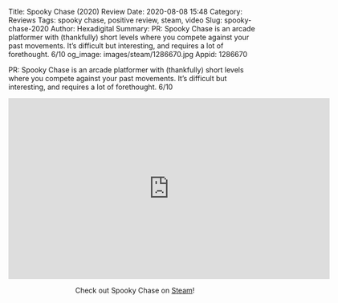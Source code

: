 Title: Spooky Chase (2020) Review
Date: 2020-08-08 15:48
Category: Reviews
Tags: spooky chase, positive review, steam, video
Slug: spooky-chase-2020
Author: Hexadigital
Summary: PR: Spooky Chase is an arcade platformer with (thankfully) short levels where you compete against your past movements. It’s difficult but interesting, and requires a lot of forethought. 6/10
og_image: images/steam/1286670.jpg
Appid: 1286670

PR: Spooky Chase is an arcade platformer with (thankfully) short levels where you compete against your past movements. It’s difficult but interesting, and requires a lot of forethought. 6/10

<center><iframe src="https://www.youtube.com/embed/Q5U0jtNvvGs?feature=oembed" allow="accelerometer; autoplay; encrypted-media; gyroscope; picture-in-picture" width="640" height="360" frameborder="0"></iframe>

Check out Spooky Chase on [Steam](https://store.steampowered.com/app/1286670/?curator_clanid=34633900)!</center>